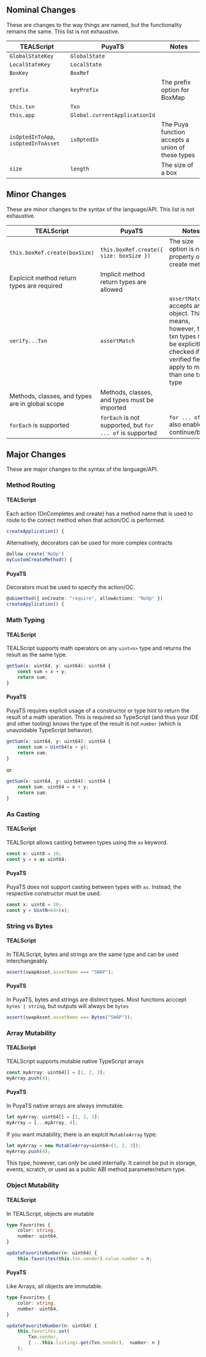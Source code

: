 ## Nominal Changes

These are changes to the way things are named, but the functionality remains the same. This list is not exhaustive.

| TEALScript                           | PuyaTS                        | Notes                                            |
| ------------------------------------ | ----------------------------- | ------------------------------------------------ |
| `GlobalStateKey`                     | `GlobalState`                 |                                                  |
| `LocalStateKey`                      | `LocalState`                  |                                                  |
| `BoxKey`                             | `BoxRef`                      |                                                  |
| `prefix`                             | `keyPrefix`                   | The prefix option for BoxMap                     |
| `this.txn`                           | `Txn`                         |                                                  |
| `this.app`                           | `Global.currentApplicationId` |                                                  |
| `isOptedInToApp`, `isOptedInToAsset` | `isOptedIn`                   | The Puya function accepts a union of these types |
| `size`                               | `length`                      | The size of a box                                |

## Minor Changes

These are minor changes to the syntax of the language/API. This list is not exhaustive.

| TEALScript                                      | PuyaTS                                       | Notes                                                                                            |
| ----------------------------------------------- | -------------------------------------------- | ------------------------------------------------------------------------------------------------ |
| `this.boxRef.create(boxSize)`                   | `this.boxRef.create({ size: boxSize })`      | The size option is now a property of the create method                                           |
| Explcicit method return types are required      | Implicit method return types are allowed     |                                                                                                  |
| `verify...Txn`                                  | `assertMatch`                                | `assertMatch` accepts any object. This means, however, that txn types must be explicitly checked if the verified fields apply to more than one txn type |
| Methods, classes, and types are in global scope | Methods, classes, and types must be imported |                                                                                                  |
| `forEach` is supported | `forEach` is not supported, but `for ... of` is supported | `for ... of` also enables continue/break |

## Major Changes

These are major changes to the syntax of the language/API.

### Method Routing

#### TEALScript

Each action (OnCompletes and create) has a method name that is used to route to the correct method when that action/OC is performed.

```ts
createApplication() {
```

Alternatively, decorators can be used for more complex contracts

```ts
@allow.create('NoOp')
myCustomCreateMethod() {
```

#### PuyaTS

Decorators must be used to specify the action/OC.

```ts
@abimethod({ onCreate: "require", allowActions: "NoOp" })
createApplication() {
```

### Math Typing

#### TEALScript

TEALScript supports math operators on any `uint<n>` type and returns the result as the same type.

```ts
getSum(x: uint64, y: uint64): uint64 {
    const sum = x + y;
    return sum;
}
```

#### PuyaTS

PuyaTS requires explicit usage of a constructor or type hint to return the result of a math operation. This is required so TypeScript (and thus your IDE and other tooling) knows the type of the result is not `number` (which is unavoidable TypeScript behavior).

```ts
getSum(x: uint64, y: uint64): uint64 {
    const sum = Uint64(x + y);
    return sum;
}
```

or


```ts
getSum(x: uint64, y: uint64): uint64 {
    const sum: uint64 = x + y;
    return sum;
}
```

### As Casting

#### TEALScript

TEALScript allows casting between types using the `as` keyword.

```ts
const x: uint8 = 10;
const y = x as uint64;
```

#### PuyaTS

PuyaTS does not support casting between types with `as`. Instead, the respective constructor must be used.

```ts
const x: uint8 = 10;
const y = UintN<64>(x);
```

### String vs Bytes

#### TEALScript

In TEALScript, bytes and strings are the same type and can be used interchangeably.

```ts
assert(swapAsset.assetName === "SWAP");
```

#### PuyaTS

In PuyaTS, bytes and strings are distinct types. Most functions acccept `bytes | string`, but outputs will always be `bytes`

```ts
assert(swapAsset.assetName === Bytes("SWAP"));
```

### Array Mutability

#### TEALScript

TEALScript supports mutable native TypeScript arrays

```ts
const myArray: uint64[] = [1, 2, 3];
myArray.push(4);
```

#### PuyaTS

In PuyaTS native arrays are always immutable.

```ts
let myArray: uint64[] = [1, 2, 3];
myArray = [...myArray, 4];
```

If you want mutability, there is an explcit `MutableArray` type:

```ts
let myArray = new MutableArray<uint64>(1, 2, 3]);
myArray.push(4);
```

This type, however, can only be used internally. It cannot be put in storage, events, scratch, or used as a public ABI method parameter/return type.

### Object Mutability

#### TEALScript

In TEALScript, objects are mutable

```ts
type Favorites {
    color: string,
    number: uint64,
}
```

```ts
updateFavoriteNumber(n: uint64) {
    this.favorites(this.txn.sender).value.number = n;
```

#### PuyaTS

Like Arrays, all objects are immutable.

```ts
type Favorites {
    color: string,
    number: uint64,
}
```

```ts
updateFavoriteNumber(n: uint64) {
    this.favorites.set(
        Txn.sender, 
        { ...this.listings.get(Txn.sender),  number: n }
    );
```
